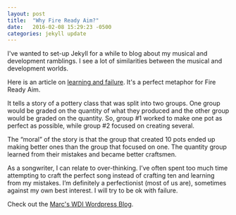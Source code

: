 ```yaml
---
layout: post
title:  "Why Fire Ready Aim?"
date:   2016-02-08 15:29:23 -0500
categories: jekyll update
---
```

I've wanted to set-up Jekyll for a while to blog about my musical and development ramblings. I see a lot of similarities between the musical and development worlds.

Here is an article on [learning and failure][learning-and-failure]. It's a perfect metaphor for Fire Ready Aim.

It tells a story of a pottery class that was split into two groups. One group would be graded on the quantity of what they produced and the other group would be graded on the quantity. So, group #1 worked to make one pot as perfect as possible, while group #2 focused on creating several. 

The “moral” of the story is that the group that created 10 pots ended up making better ones than the group that focused on one. The quantity group learned from their mistakes and became better craftsmen.

As a songwriter, I can relate to over-thinking. I’ve often spent too much time attempting to craft the perfect song instead of crafting ten and learning from my mistakes. I’m definitely a perfectionist (most of us are), sometimes against my own best interest. I will try to be ok with failure.



Check out the [Marc's WDI Wordpress Blog][Marc's WDI Wordpress Blog].

[Marc's WDI Wordpress Blog]: https://marcwrightmusic.wordpress.com/
[learning-and-failure]: http://digitalsparkmarketing.com/uncategorizedlearning-from-failure/